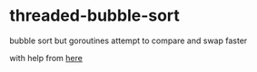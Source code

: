 # threaded-bubble-sort

bubble sort but goroutines attempt to compare and swap faster

with help from [here](https://medium.com/@gurani.udit93/unlocking-concurrency-in-go-mastering-the-barrier-pattern-665e77a7f7d1)

